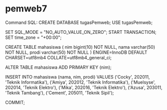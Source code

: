 # pemweb7
Command SQL:
CREATE DATABASE tugasPemweb;
USE tugasPemweb;

SET SQL_MODE = "NO_AUTO_VALUE_ON_ZERO";
START TRANSACTION;
SET time_zone = "+00:00";

CREATE TABLE mahasiswa (
  nim bigint(10) NOT NULL,
  nama varchar(50) NOT NULL,
  prodi varchar(50) NOT NULL
) ENGINE=InnoDB DEFAULT CHARSET=utf8mb4 COLLATE=utf8mb4_general_ci;

ALTER TABLE mahasiswa
  ADD PRIMARY KEY (nim);

INSERT INTO mahasiswa (nama, nim, prodi)
VALUES ('Cocky', 202011, 'Teknik Informatika'),
('Amiya', 202012, 'Teknik Informatika'),
('Muelsyse', 202014, 'Teknik Elektro'),
('Mika', 202016, 'Teknik Elektro'),
('Azusa', 203011, 'Teknik Tambang'),
('Cement', 205011, 'Teknik Sipil');

COMMIT;
